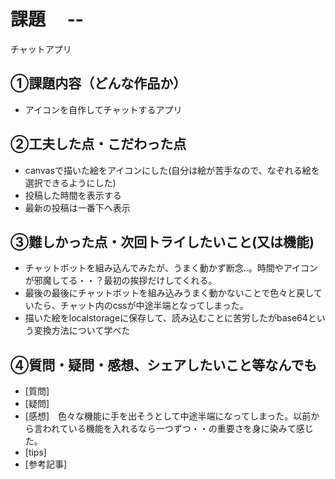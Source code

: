 # 課題　 --
チャットアプリ
## ①課題内容（どんな作品か）
- アイコンを自作してチャットするアプリ

## ②工夫した点・こだわった点
- canvasで描いた絵をアイコンにした(自分は絵が苦手なので、なぞれる絵を選択できるようにした)
- 投稿した時間を表示する
- 最新の投稿は一番下へ表示

## ③難しかった点・次回トライしたいこと(又は機能)
- チャットボットを組み込んでみたが、うまく動かず断念‥。時間やアイコンが邪魔してる・・？最初の挨拶だけしてくれる。
- 最後の最後にチャットボットを組み込みうまく動かないことで色々と戻していたら、チャット内のcssが中途半端となってしまった。
- 描いた絵をlocalstorageに保存して、読み込むことに苦労したがbase64という変換方法について学べた

## ④質問・疑問・感想、シェアしたいこと等なんでも
- [質問]
- [疑問]
- [感想]　色々な機能に手を出そうとして中途半端になってしまった。以前から言われている機能を入れるなら一つずつ・・の重要さを身に染みて感じた。
- [tips]
- [参考記事]
